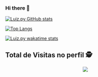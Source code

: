 ### Hi there 👋

[![Luiz.py GitHub stats](https://github-readme-stats.vercel.app/api?username=LuizMoreira-py&show_icons=true&theme=radical)](https://github.com/anuraghazra/github-readme-stats)

[![Top Langs](https://github-readme-stats.vercel.app/api/top-langs/?username=LuizMoreira-py&layout=compact&show_icons=true&theme=radical)](https://github.com/anuraghazra/github-readme-stats)

[![Luiz.py wakatime stats](https://github-readme-stats.vercel.app/api/wakatime?username=luizmoreirapy&theme=radical)](https://github.com/anuraghazra/github-readme-stats)

<p align="center"> 

 ## Total de Visitas no perfil :detective: <br>
 <p align="center"> 
   <img alingn="center" src="https://profile-counter.glitch.me/LuizMoreira-py/count.svg" />
 </p>

</p>

<!--
**LuizMoreira-py/LuizMoreira-py** is a ✨ _special_ ✨ repository because its `README.md` (this file) appears on your GitHub profile.


Here are some ideas to get you started:

- 🔭 I’m currently working on ...
- 🌱 I’m currently learning ...
- 👯 I’m looking to collaborate on ...
- 🤔 I’m looking for help with ...
- 💬 Ask me about ...
- 📫 How to reach me: ...
- 😄 Pronouns: ...
- ⚡ Fun fact: ...
-->
